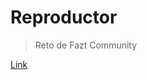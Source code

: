 # Reproductor

> Reto de Fazt Community

<a href="https://ushieru.github.io/reproductor/" target="_blank">Link</a>

